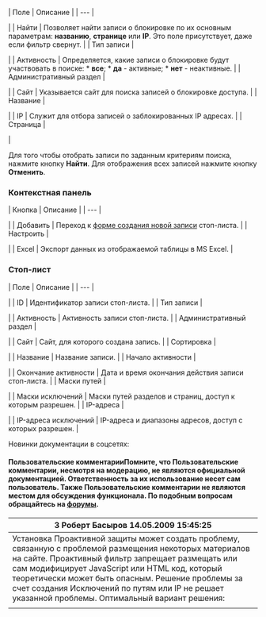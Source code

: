 | Поле | Описание |
| --- |

|
| Найти | Позволяет найти записи о блокировке по их основным параметрам: **названию**, **странице** или **IP**. Это поле присутствует, даже если фильтр свернут. |
| Тип записи |

|
| Активность | Определяется, какие записи о блокировке будут участвовать в поиске:  * **все**; * **да** - активные; * **нет** - неактивные. |
| Административный раздел |

|
| Сайт | Указывается сайт для поиска записей о блокировке доступа. |
| Название |

|
| IP | Служит для отбора записей о заблокированных IP адресах. |
| Страница |

|

Для того чтобы отобрать записи по заданным критериям поиска, нажмите кнопку **Найти**. Для отображения всех записей нажмите кнопку **Отменить**.

### Контекстная панель

| Кнопка | Описание |
| --- |

|
| Добавить | Переход к [форме создания новой записи](/user_help/settings/security/security_iprule_edit.php) стоп-листа. |
| Настроить |

|
| Excel | Экспорт данных из отображаемой таблицы в MS Excel. |

### Стоп-лист

| Поле | Описание |
| --- |

|
| ID | Идентификатор записи стоп-листа. |
| Тип записи |

|
| Активность | Активность записи стоп-листа. |
| Административный раздел |

|
| Сайт | Сайт, для которого создана запись. |
| Сортировка |

|
| Название | Название записи. |
| Начало активности |

|
| Окончание активности | Дата и время окончания действия записи стоп-листа. |
| Маски путей |

|
| Маски исключений | Маски путей разделов и страниц, доступ к которым разрешен. |
| IP-адреса |

|
| IP-адреса исключений | IP-адреса и диапазоны адресов, доступ с которых разрешен. |

Новинки документации в соцсетях:

#### Пользовательские комментарииПомните, что Пользовательские комментарии, несмотря на модерацию, не являются официальной документацией. Ответственность за их использование несет сам пользователь. Также Пользовательские комментарии не являются местом для обсуждения функционала. По подобным вопросам обращайтесь на [форумы](http://dev.1c-bitrix.ru/community/forums/group1/).

| 3  **Роберт Басыров** 14.05.2009 15:45:25 |
| --- |
| Установка Проактивной защиты может создать проблему, связанную с проблемой размещения некоторых материалов на сайте. Проактивный фильтр запрещает размещать или сам модифицирует JavaScript или HTML код, который теоретически может быть опасным.   Решение проблемы за счет создания Исключений по путям или IP не решает указанной проблемы.   Оптимальный вариант решения: |
|  |